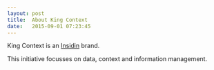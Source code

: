 ```yaml
---
layout: post
title:  About King Context
date:   2015-09-01 07:23:45
---
```


King Context is an [Insidin](http://www.insidin.com) brand.

This initiative focusses on data, context and information management. 